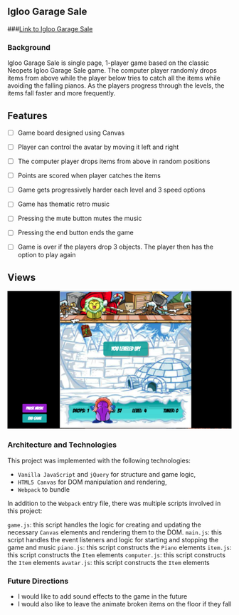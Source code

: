 ## Igloo Garage Sale

###[Link to Igloo Garage Sale](https://jhauf.github.io/IglooGarageSale/)


### Background

Igloo Garage Sale is single page, 1-player game based on the classic Neopets Igloo Garage Sale game.  The computer player randomly drops items from above while the player below tries to catch all the items while avoiding the falling pianos. As the players progress through the levels, the items fall faster and more frequently.

## Features
  - [ ] Game board designed using Canvas
  - [ ] Player can control the avatar by moving it left and right
  - [ ] The computer player drops items from above in random positions
  - [ ] Points are scored when player catches the items
  - [ ] Game gets progressively harder each level and 3 speed options
  - [ ] Game has thematic retro music
  - [ ] Pressing the mute button mutes the music
  - [ ] Pressing the end button ends the game
  - [ ] Game is over if the players drop 3 objects. The player then has the option to   play again




## Views

![Igloo Garage Sale Game](assets/screenshot.png)



### Architecture and Technologies

This project was implemented with the following technologies:

- `Vanilla JavaScript` and `jQuery` for structure and game logic,
- `HTML5 Canvas` for DOM manipulation and rendering,
- `Webpack` to bundle


In addition to the `Webpack` entry file, there was multiple scripts involved in this project:

`game.js`: this script handles the logic for creating and updating the necessary `Canvas` elements and rendering them to the DOM.
`main.js`: this script handles the event listeners and logic for starting and stopping the game and music
`piano.js`: this script constructs the `Piano` elements
`item.js`: this script constructs the `Item` elements
`computer.js`: this script constructs the `Item` elements
`avatar.js`: this script constructs the `Item` elements

### Future Directions
- I would like to add sound effects to the game in the future
- I would also like to leave the animate broken items on the floor if they fall
